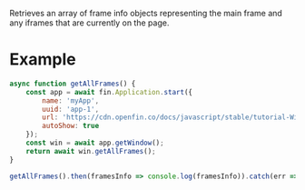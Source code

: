 Retrieves an array of frame info objects representing the main frame and any
iframes that are currently on the page.

# Example
```js
async function getAllFrames() {
    const app = await fin.Application.start({
        name: 'myApp',
        uuid: 'app-1',
        url: 'https://cdn.openfin.co/docs/javascript/stable/tutorial-Window.getAllFrames.html',
        autoShow: true
    });
    const win = await app.getWindow();
    return await win.getAllFrames();
}

getAllFrames().then(framesInfo => console.log(framesInfo)).catch(err => console.log(err));
```
